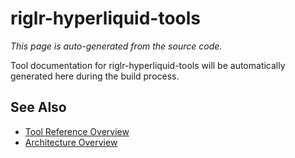 # riglr-hyperliquid-tools

*This page is auto-generated from the source code.*

Tool documentation for riglr-hyperliquid-tools will be automatically generated here during the build process.

## See Also

- [Tool Reference Overview](index.md)
- [Architecture Overview](../concepts/architecture.md)
